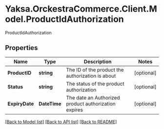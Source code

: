 # Yaksa.OrckestraCommerce.Client.Model.ProductIdAuthorization
ProductIdAuthorization

## Properties

Name | Type | Description | Notes
------------ | ------------- | ------------- | -------------
**ProductID** | **string** | The ID of the product the authorization is about | [optional] 
**Status** | **string** | The status of the product authorization | [optional] 
**ExpiryDate** | **DateTime** | The date an Authorized product authorization expires | [optional] 

[[Back to Model list]](../README.md#documentation-for-models) [[Back to API list]](../README.md#documentation-for-api-endpoints) [[Back to README]](../README.md)

